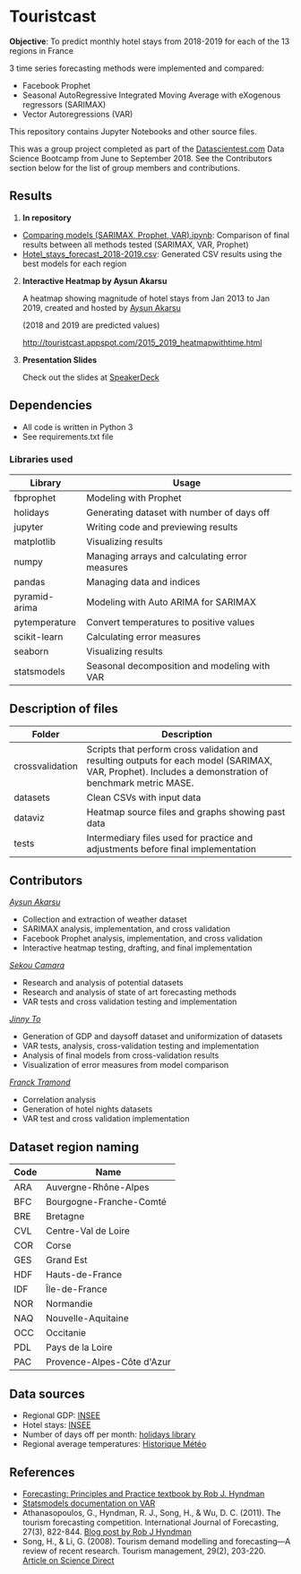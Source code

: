 # Touristcast

**Objective**: To predict monthly hotel stays from 2018-2019 for each of the 13 regions in France

3 time series forecasting methods were implemented and compared:

- Facebook Prophet
- Seasonal AutoRegressive Integrated Moving Average with eXogenous regressors (SARIMAX)
- Vector Autoregressions (VAR)

This repository contains Jupyter Notebooks and other source files.

This was a group project completed as part of the [Datascientest.com](https://datascientest.com) Data Science Bootcamp from June to September 2018. See the Contributors section below for the list of group members and contributions.

## Results
1. **In repository**
- [Comparing models (SARIMAX, Prophet, VAR).ipynb](https://github.com/jinnyto/touristcast/blob/master/Comparing%20models%20(SARIMAX%2C%20Prophet%2C%20VAR).ipynb): Comparison of final results between all methods tested (SARIMAX, VAR, Prophet)
- [Hotel_stays_forecast_2018-2019.csv](https://github.com/jinnyto/touristcast/blob/master/Hotel_stays_forecast_2018-2019.csv): Generated CSV results using the best models for each region

2. **Interactive Heatmap by Aysun Akarsu**

    A heatmap showing magnitude of hotel stays from Jan 2013 to Jan 2019, created and hosted by [Aysun Akarsu](https://github.com/aysunakarsu)
    
    (2018 and 2019 are predicted values)
    
    http://touristcast.appspot.com/2015_2019_heatmapwithtime.html

3. **Presentation Slides**

    Check out the slides at [SpeakerDeck](https://speakerdeck.com/jinnyto/touristcast)

## Dependencies

- All code is written in Python 3
- See requirements.txt file

### Libraries used

**Library** | **Usage**
--- | ---
fbprophet | Modeling with Prophet
holidays | Generating dataset with number of days off 
jupyter | Writing code and previewing results
matplotlib | Visualizing results
numpy | Managing arrays and calculating error measures
pandas | Managing data and indices
pyramid-arima | Modeling with Auto ARIMA for SARIMAX
pytemperature | Convert temperatures to positive values
scikit-learn | Calculating error measures
seaborn | Visualizing results
statsmodels | Seasonal decomposition and modeling with VAR

## Description of files

**Folder** | **Description**
--- | ---
crossvalidation | Scripts that perform cross validation and resulting outputs for each model (SARIMAX, VAR, Prophet). Includes a demonstration of benchmark metric MASE.
datasets | Clean CSVs with input data
dataviz | Heatmap source files and graphs showing past data
tests | Intermediary files used for practice and adjustments before final implementation

## Contributors

[_Aysun Akarsu_](https://github.com/aysunakarsu)

- Collection and extraction of weather dataset 
- SARIMAX analysis, implementation, and cross validation
- Facebook Prophet analysis, implementation, and cross validation
- Interactive heatmap testing, drafting, and final implementation

[_Sekou Camara_](https://github.com/sekouu)

- Research and analysis of potential datasets
- Research and analysis of state of art forecasting methods
- VAR tests and cross validation testing and implementation 

[_Jinny To_](https://github.com/jinnyto)

- Generation of GDP and daysoff dataset and uniformization of datasets
- VAR tests, analysis, cross-validation testing and implementation
- Analysis of final models from cross-validation results
- Visualization of error measures from model comparison

[_Franck Tramond_](https://github.com/ftramond)

- Correlation analysis
- Generation of hotel nights datasets
- VAR test and cross validation implementation

## Dataset region naming

Code | Name
--- | ---
ARA | Auvergne-Rhône-Alpes
BFC | Bourgogne-Franche-Comté
BRE | Bretagne
CVL | Centre-Val de Loire
COR | Corse
GES | Grand Est
HDF | Hauts-de-France
IDF | Île-de-France
NOR | Normandie
NAQ | Nouvelle-Aquitaine
OCC | Occitanie
PDL | Pays de la Loire
PAC | Provence-Alpes-Côte d'Azur

## Data sources
- Regional GDP: [INSEE](https://www.insee.fr/fr/statistiques/1893220)
- Hotel stays: [INSEE](https://www.insee.fr/fr/statistiques/series/102414599)
- Number of days off per month: [holidays library](https://pypi.org/project/holidays/)
- Regional average temperatures: [Historique Météo](https://www.historique-meteo.net/france/)

## References
- [Forecasting: Principles and Practice textbook by Rob J. Hyndman](https://otexts.org/fpp2)
- [Statsmodels documentation on VAR](https://www.statsmodels.org/devel/vector_ar.html)
- Athanasopoulos, G., Hyndman, R. J., Song, H., & Wu, D. C. (2011). The tourism forecasting competition. International Journal of Forecasting, 27(3), 822-844.
[Blog post by Rob J Hyndman](https://robjhyndman.com/publications/the-tourism-forecasting-competition/)
- Song, H., & Li, G. (2008). Tourism demand modelling and forecasting—A review of recent research. Tourism management, 29(2), 203-220.
[Article on Science Direct](https://www.sciencedirect.com/science/article/pii/S0261517707001707)